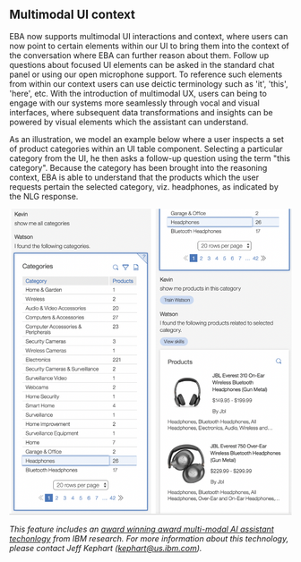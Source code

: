 ## Multimodal UI context

EBA now supports multimodal UI interactions and context, where users can now point to certain elements within our UI to bring them into the context of the conversation where EBA can further reason about them. Follow up questions about focused UI elements can be asked in the standard chat panel or using our open microphone support. To reference such elements from within our context users can use deictic terminology such as 'it', 'this', 'here', etc. With the introduction of multimodal UX, users can being to engage with our systems more seamlessly through vocal and visual interfaces, where subsequent data transformations and insights can be powered by visual elements which the assistant can understand.

As an illustration, we model an example below where a user inspects a set of product categories within an UI table component. Selecting a particular category from the UI, he then asks a follow-up question using the term "this category". Because the category has been brought into the reasoning context, EBA is able to understand that the products which the user requests pertain the selected category, viz. headphones, as indicated by the NLG response.

[![Multi-modal UI](../images/multi-modal-ui-example.png "Multi-modal UI")](../images/multi-modal-ui-example.png)

_This feature includes an [award winning award multi-modal AI assistant techonlogy](ibm.biz/tyson-demo) from IBM research. For more information about this technology, please contact Jeff Kephart (kephart@us.ibm.com)._
